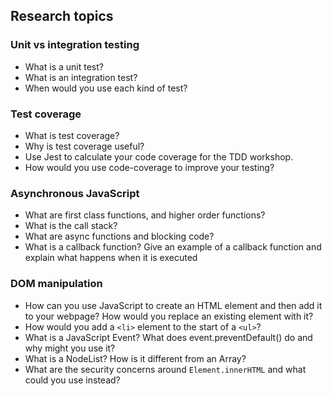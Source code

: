 ## Research topics

### Unit vs integration testing

- What is a unit test?
- What is an integration test?
- When would you use each kind of test?

### Test coverage

- What is test coverage?
- Why is test coverage useful?
- Use Jest to calculate your code coverage for the TDD workshop.
- How would you use code-coverage to improve your testing?

### Asynchronous JavaScript

- What are first class functions, and higher order functions?
- What is the call stack?
- What are async functions and blocking code?
- What is a callback function? Give an example of a callback function and explain what happens when it is executed

### DOM manipulation

- How can you use JavaScript to create an HTML element and then add it to your webpage? How would you replace an existing element with it?
- How would you add a `<li>` element to the start of a `<ul>`?
- What is a JavaScript Event? What does event.preventDefault() do and why might you use it?
- What is a NodeList? How is it different from an Array?
- What are the security concerns around `Element.innerHTML` and what could you use instead?
